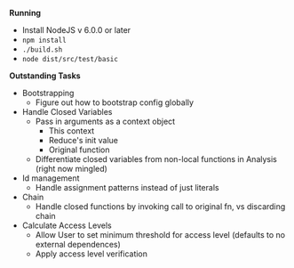 **Running**

* Install NodeJS v 6.0.0 or later
* `npm install`
* `./build.sh`
* `node dist/src/test/basic`

**Outstanding Tasks**

* Bootstrapping
    * Figure out how to bootstrap config globally
* Handle Closed Variables
    * Pass in arguments as a context object 
        * This context
        * Reduce's init value
        * Original function
    * Differentiate closed variables from non-local functions in Analysis (right now mingled)
* Id management
    * Handle assignment patterns instead of just literals
* Chain
    * Handle closed functions by invoking call to original fn, vs discarding chain
* Calculate Access Levels
    * Allow User to set minimum threshold for access level (defaults to no external dependences)
    * Apply access level verification